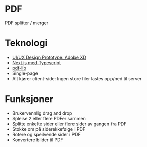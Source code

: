 # PDF
PDF splitter / merger


# Teknologi
* [UI/UX Design Prototype: Adobe XD](https://xd.adobe.com/view/984e3eec-910f-4e2d-a27d-f887ade6c98d-cd1d/)
* [Next.js med Typescript](https://nextjs.org/)
* [pdf-lib](https://pdf-lib.js.org/)
* Single-page
* Alt kjører client-side: Ingen store filer lastes opp/ned til server

# Funksjoner
* Brukervennlig drag and drop
* Spleise 2 eller flere PDFer sammen
* Splitte enkelte sider eller flere sider av gangen fra PDF
* Stokke om på siderekkefølge i PDF
* Rotere og speilvende sider i PDF
* Konvertere bilder til PDF
